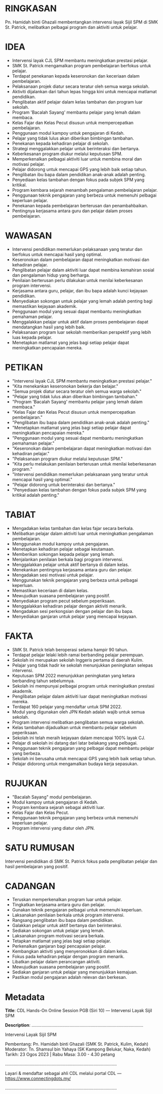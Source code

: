 # RINGKASAN
Pn. Hamidah binti Ghazali membentangkan intervensi layak Sijil SPM di SMK St. Patrick, melibatkan pelbagai program dan aktiviti untuk pelajar.

# IDEA
- Intervensi layak CJL SPM membantu meningkatkan prestasi pelajar.
- SMK St. Patrick mengamalkan program pembelajaran berfokus untuk pelajar.
- Terdapat penekanan kepada keseronokan dan keceriaan dalam pembelajaran.
- Pelaksanaan projek diatur secara teratur oleh semua warga sekolah.
- Aktiviti dijalankan dari tahun lepas hingga kini untuk mencapai matlamat pendidikan.
- Penglibatan aktif pelajar dalam kelas tambahan dan program luar sekolah.
- Program 'Bacalah Sayang' membantu pelajar yang lemah dalam membaca.
- Kelas Fajar dan Kelas Pecut disusun untuk mempercepatkan pembelajaran.
- Penggunaan modul kampoy untuk pengajaran di Kedah.
- Pelajar yang tidak lulus akan diberikan bimbingan tambahan.
- Penekanan kepada kehadiran pelajar di sekolah.
- Strategi menggalakkan pelajar untuk berinteraksi dan bertanya.
- Keberkesanan program diukur melalui keputusan SPM.
- Memperkenalkan pelbagai aktiviti luar untuk membina moral dan motivasi pelajar.
- Pelajar didorong untuk mencapai GPS yang lebih baik setiap tahun.
- Penglibatan ibu bapa dalam pendidikan anak-anak adalah penting.
- Penyediaan kelas tambahan dengan fokus pada subjek SPM yang kritikal.
- Program kembara sejarah menambah pengalaman pembelajaran pelajar.
- Penggunaan teknik pengajaran yang berbeza untuk memenuhi pelbagai keperluan pelajar.
- Penekanan kepada pembelajaran berterusan dan penambahbaikan.
- Pentingnya kerjasama antara guru dan pelajar dalam proses pembelajaran.

# WAWASAN
- Intervensi pendidikan memerlukan pelaksanaan yang teratur dan berfokus untuk mencapai hasil yang optimal.
- Keseronokan dalam pembelajaran dapat meningkatkan motivasi dan kehadiran pelajar.
- Penglibatan pelajar dalam aktiviti luar dapat membina kemahiran sosial dan pengalaman hidup yang berharga.
- Penilaian berterusan perlu dilakukan untuk menilai keberkesanan program intervensi.
- Kerjasama antara guru, pelajar, dan ibu bapa adalah kunci kejayaan pendidikan.
- Menyediakan sokongan untuk pelajar yang lemah adalah penting bagi memastikan kejayaan akademik.
- Penggunaan modul yang sesuai dapat membantu meningkatkan pemahaman pelajar.
- Menggalakkan pelajar untuk aktif dalam proses pembelajaran dapat mendatangkan hasil yang lebih baik.
- Pelaksanaan program luar sekolah memberikan perspektif yang lebih luas kepada pelajar.
- Menetapkan matlamat yang jelas bagi setiap pelajar dapat meningkatkan pencapaian mereka.

# PETIKAN
- "Intervensi layak CJL SPM membantu meningkatkan prestasi pelajar."
- "Kita menekankan keseronokan bekerja dan belajar."
- "Semua projek diatur secara teratur oleh semua warga sekolah."
- "Pelajar yang tidak lulus akan diberikan bimbingan tambahan."
- "Program 'Bacalah Sayang' membantu pelajar yang lemah dalam membaca."
- "Kelas Fajar dan Kelas Pecut disusun untuk mempercepatkan pembelajaran."
- "Penglibatan ibu bapa dalam pendidikan anak-anak adalah penting."
- "Menetapkan matlamat yang jelas bagi setiap pelajar dapat meningkatkan pencapaian mereka."
- "Penggunaan modul yang sesuai dapat membantu meningkatkan pemahaman pelajar."
- "Keseronokan dalam pembelajaran dapat meningkatkan motivasi dan kehadiran pelajar."
- "Pelaksanaan program diukur melalui keputusan SPM."
- "Kita perlu melakukan penilaian berterusan untuk menilai keberkesanan program."
- "Intervensi pendidikan memerlukan pelaksanaan yang teratur untuk mencapai hasil yang optimal."
- "Pelajar didorong untuk berinteraksi dan bertanya."
- "Penyediaan kelas tambahan dengan fokus pada subjek SPM yang kritikal adalah penting."

# TABIAT
- Mengadakan kelas tambahan dan kelas fajar secara berkala.
- Melibatkan pelajar dalam aktiviti luar untuk meningkatkan pengalaman pembelajaran.
- Menggunakan modul kampoy untuk pengajaran.
- Menetapkan kehadiran pelajar sebagai keutamaan.
- Memberikan sokongan kepada pelajar yang lemah.
- Menjalankan penilaian berkala bagi program intervensi.
- Menggalakkan pelajar untuk aktif bertanya di dalam kelas.
- Menekankan pentingnya kerjasama antara guru dan pelajar.
- Mengadakan sesi motivasi untuk pelajar.
- Menggunakan teknik pengajaran yang berbeza untuk pelbagai keperluan.
- Memastikan keceriaan di dalam kelas.
- Mewujudkan suasana pembelajaran yang positif.
- Menyediakan program pecut sebelum peperiksaan.
- Menggalakkan kehadiran pelajar dengan aktiviti menarik.
- Mengadakan sesi perkongsian dengan pelajar dan ibu bapa.
- Menyediakan ganjaran untuk pelajar yang mencapai kejayaan.

# FAKTA
- SMK St. Patrick telah beroperasi selama hampir 90 tahun.
- Terdapat pelajar lelaki lebih ramai berbanding pelajar perempuan.
- Sekolah ini merupakan sekolah Inggeris pertama di daerah Kulim.
- Pelajar yang tidak hadir ke sekolah menunjukkan peningkatan selepas intervensi.
- Keputusan SPM 2022 menunjukkan peningkatan yang ketara berbanding tahun sebelumnya.
- Sekolah ini mempunyai pelbagai program untuk meningkatkan prestasi akademik.
- Penglibatan pelajar dalam aktiviti luar dapat meningkatkan motivasi mereka.
- Terdapat 160 pelajar yang mendaftar untuk SPM 2022.
- Modul yang digunakan oleh JPN Kedah adalah wajib untuk semua sekolah.
- Program intervensi melibatkan penglibatan semua warga sekolah.
- Kelas tambahan dijadualkan untuk membantu pelajar sebelum peperiksaan.
- Sekolah ini telah meraih kejayaan dalam mencapai 100% layak CJ.
- Pelajar di sekolah ini datang dari latar belakang yang pelbagai.
- Penggunaan teknik pengajaran yang pelbagai dapat membantu pelajar yang berbeza.
- Sekolah ini berusaha untuk mencapai GPS yang lebih baik setiap tahun.
- Pelajar didorong untuk mengamalkan budaya kerja sepasukan.

# RUJUKAN
- "Bacalah Sayang" modul pembelajaran.
- Modul kampoy untuk pengajaran di Kedah.
- Program kembara sejarah sebagai aktiviti luar.
- Kelas Fajar dan Kelas Pecut.
- Penggunaan teknik pengajaran yang berbeza untuk memenuhi keperluan pelajar.
- Program intervensi yang diatur oleh JPN.

# SATU RUMUSAN
Intervensi pendidikan di SMK St. Patrick fokus pada penglibatan pelajar dan hasil pembelajaran yang positif.

# CADANGAN
- Teruskan memperkenalkan program luar untuk pelajar.
- Tingkatkan kerjasama antara guru dan pelajar.
- Gunakan teknik pengajaran pelbagai untuk memenuhi keperluan.
- Laksanakan penilaian berkala untuk program intervensi.
- Rangsang penglibatan ibu bapa dalam pendidikan.
- Galakkan pelajar untuk aktif bertanya dan berinteraksi.
- Sediakan sokongan untuk pelajar yang lemah.
- Laksanakan program motivasi secara berkala.
- Tetapkan matlamat yang jelas bagi setiap pelajar.
- Perkenalkan ganjaran bagi pencapaian pelajar.
- Kembangkan aktiviti yang menyeronokkan di dalam kelas.
- Fokus pada kehadiran pelajar dengan program menarik.
- Libatkan pelajar dalam perancangan aktiviti.
- Mewujudkan suasana pembelajaran yang positif.
- Sediakan ganjaran untuk pelajar yang menunjukkan kemajuan.
- Pastikan modul pengajaran adalah relevan dan berkesan.

# Metadata
**Title**: CDL Hands-On Online Session PGB (Siri 10) — Intervensi Layak Sijil SPM

**Description**: ...........................................................................................

Intervensi Layak Sijil SPM 

Pembentang: Pn. Hamidah binti Ghazali (SMK St. Patrick, Kulim, Kedah)     
Moderator: Tn. Shamsul bin Yahaya (SK Kampong Belukar, Naka, Kedah) 
Tarikh: 23 Ogos 2023   |   Rabu
Masa: 3.00 - 4.30 petang

...........................................................................................

Layari & mendaftar sebagai ahli CDL melalui portal CDL — https://www.connectingdots.my/

...........................................................................................